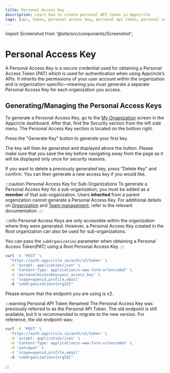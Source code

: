 ```yaml
---
title: Personal Access Key
description: Learn how to create personal API token in Appcircle
tags: [api, token, personal access key, personal api token, personal access token, pat]
---
```


import Screenshot from '@site/src/components/Screenshot';

# Personal Access Key

A Personal Access Key is a secure credential used for obtaining a Personal Access Token (PAT) which is used for authentication when using Appcircle’s APIs. It inherits the permissions of your user account within the organization and is organization-specific—meaning you must generate a separate Personal Access Key for each organization you access.

## Generating/Managing the Personal Access Keys

To generate a Personal Access Key, go to the [My Organization](/account/my-organization/profile-and-team/organization-management) screen in the Appcircle dashboard. After that, find the Security section from the left side menu. The Personal Access Key section is located on the bottom right.

Press the "Generate Key" button to generate your first key.

<Screenshot url='https://cdn.appcircle.io/docs/assets/BE5035-api1.png' alt="Generate Personal Access Key"/>

The key will then be generated and displayed above the button. Please make sure that you save the key before navigating away from the page as it will be displayed only once for security reasons.

<Screenshot url='https://cdn.appcircle.io/docs/assets/BE5035-api2.png' alt="Display Personal API Token" />

If you want to delete a previously generated key, press "Delete Key" and confirm. You can then generate a new access key if you would like.

<Screenshot url='https://cdn.appcircle.io/docs/assets/BE5035-api3.png' alt="Revoke Personal API Token"/>

:::caution Personal Access Key for Sub-Organizations
To generate a Personal Access Key for a sub-organization, you must be added as a **member** of that sub-organization. Users **inherited** from a parent organization cannot generate a Personal Access Key. For additional details on [Organization](/account/my-organization/profile-and-team/organization-management#working-with-multiple-organizations) and [Team management](/account/my-organization/profile-and-team/team-management#managing-team-members), refer to the relevant documentation.
:::

:::info
Personal Access Keys are only accessible within the organization where they were generated. However, a Personal Access Key created in the Root organization can also be used for sub-organizations.

You can pass the `subOrganization` parameter when obtaining a Personal Access Token(PAT) using a Root Personal Access Key.
:::

```bash
curl -X 'POST' \
  'https://auth.appcircle.io/auth/v3/token' \
  -H 'accept: application/json' \
  -H 'Content-Type: application/x-www-form-urlencoded' \
  -d 'personalAccessKey=your_access_key' \
  -d 'scope=openid,profile,email'
  -d 'subOrganization={orgId}"
```

Please ensure that the endpoint you are using is v2.

:::warning Personal API Token Renamed
The Personal Access Key was previously referred to as the Personal API Token. The old endpoint is still available, but it is recommended to migrate to the new version.
For reference, the old endpoint was:
```bash
curl -X 'POST' \
  'https://auth.appcircle.io/auth/v2/token' \
  -H 'accept: application/json' \
  -H 'Content-Type: application/x-www-form-urlencoded' \
  -d 'pat=$pat' \
  -d 'scope=openid,profile,email'
  -d 'subOrganization={orgId}"
```
:::